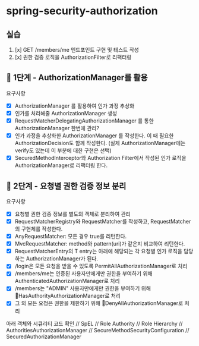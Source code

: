 # spring-security-authorization

## 실습

1. [x] GET /members/me 엔드포인트 구현 및 테스트 작성
2. [x] 권한 검증 로직을 AuthorizationFilter로 리팩터링

## 🚀 1단계 - AuthorizationManager를 활용

요구사항

- [x] AuthorizationManager 를 활용하여 인가 과정 추상화
- [x] 인가를 처리해줄 AuthorizationManager 생성
- [x] RequestMatcherDelegatingAuthorizationManager 를 통한 AuthorizationManager 한번에 관리?
- [x] 인가 과정을 추상화한 AuthorizationManager 를 작성한다. 이 때 필요한 AuthorizationDecision도 함께 작성한다. (실제 AuthorizationManager에는
  verify도 있는데 이 부분에 대한 구현은 선택)
- [x] SecuredMethodInterceptor와 Authorization Filter에서 작성된 인가 로직을 AuthorizationManager로 리팩터링 한다.

## 🚀 2단계 - 요청별 권한 검증 정보 분리

요구사항

- [x] 요청별 권한 검증 정보를 별도의 객체로 분리하여 관리
- [x] RequestMatcherRegistry와 RequestMatcher를 작성하고, RequestMatcher의 구현체를 작성한다.
- [x] AnyRequestMatcher: 모든 경우 true를 리턴한다.
- [x] MvcRequestMatcher: method와 pattern(uri)가 같은지 비교하여 리턴한다.
- [x] RequestMatcherEntry의 T entry는 아래에 해당되는 각 요청별 인가 로직을 담당하는 AuthorizationManager가 된다.
- [x] /login은 모든 요청을 받을 수 있도록 PermitAllAuthorizationManager로 처리
- [x] /members/me는 인증된 사용자만에게만 권한을 부여하기 위해 AuthenticatedAuthorizationManager로 처리
- [x] /members는 "ADMIN" 사용자만에게만 권한을 부여하기 위해 HasAuthorityAuthorizationManager로 처리
- [x] 그 외 모든 요청은 권한을 제한하기 위해 DenyAllAuthorizationManager로 처리

아래 객체와 시큐리티 코드 확인
// SpEL
// Role Authority
// Role Hierarchy
// AuthoritiesAuthorizationManager
// SecureMethodSecurityConfiguration
// SecuredAuthorizationManager
